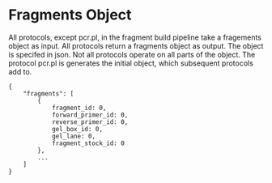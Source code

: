 Fragments Object
================

All protocols, except pcr.pl, in the fragment build pipeline take a fragements object as input. All protocols return a fragments object as output. The object is specifed in json. Not all protocols operate on all parts of the object. The protocol pcr.pl is generates the initial object, which subsequent protocols add to.

	{
		"fragments": [
			{ 
				fragment_id: 0,
				forward_primer_id: 0,
				reverse_primer_id: 0,
				gel_box_id: 0,
				gel_lane: 0,
				fragment_stock_id: 0
			},
			...
		]
	}